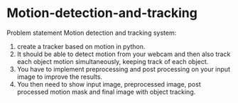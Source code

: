 # Motion-detection-and-tracking
Problem statement
Motion detection and tracking system:

1. create a tracker based on motion in python.
2. It should be able to detect motion from your webcam and then also track each object motion simultaneously, keeping track of each object.
3. You have to implement preprocessing and post processing on your input image to improve the results.
4. You then need to show input image, preprocessed image, post processed motion mask and final image with object tracking.
